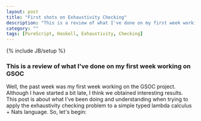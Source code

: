 ```yaml
---
layout: post
title: "First shots on Exhaustivity Checking"
description: "This is a review of what I've done on my first week working on GSOC"
category: ""
tags: [PureScript, Haskell, Exhaustivity, Checking]
---
```

{% include JB/setup %}
### This is a review of what I've done on my first week working on GSOC
Well, the past week was my first week working on the GSOC project. Although I have started a bit late, I think we obtained interesting results. 
This post is about what I've been doing and understanding when trying to apply the exhaustivity checking problem to a simple typed lambda calculus + Nats language.
So, let's begin:
